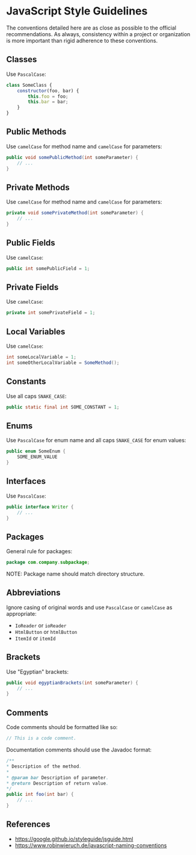 # JavaScript Style Guidelines
The conventions detailed here are as close as possible to the official recommendations. As always, consistency within a project or organization is more important than rigid adherence to these conventions.

## Classes
Use `PascalCase`:
```javascript
class SomeClass {
    constructor(foo, bar) {
        this.foo = foo;
        this.bar = bar;
    }
}
```

## Public Methods
Use `camelCase` for method name and `camelCase` for parameters:
```java
public void somePublicMethod(int someParameter) {
    // ...
}
```

## Private Methods
Use `camelCase` for method name and `camelCase` for parameters:
```java
private void somePrivateMethod(int someParameter) {
    // ...
}
```

## Public Fields
Use `camelCase`:
```java
public int somePublicField = 1;
```

## Private Fields
Use `camelCase`:
```java
private int somePrivateField = 1;
```

## Local Variables
Use `camelCase`:
```java
int someLocalVariable = 1;
int someOtherLocalVariable = SomeMethod();
```

## Constants
Use all caps `SNAKE_CASE`:
```java
public static final int SOME_CONSTANT = 1;
```

## Enums
Use `PascalCase` for enum name and all caps `SNAKE_CASE` for enum values:
```java
public enum SomeEnum {
	SOME_ENUM_VALUE
}
```

## Interfaces
Use `PascalCase`:
```java
public interface Writer {
    // ...
}
```

## Packages
General rule for packages:
```java
package com.company.subpackage;
```

NOTE: Package name should match directory structure.

## Abbreviations
Ignore casing of original words and use `PascalCase` or `camelCase` as appropriate:
- `IoReader` or `ioReader`
- `HtmlButton` or `htmlButton`
- `ItemId` or `itemId`

## Brackets
Use "Egyptian" brackets:
```java
public void egyptianBrackets(int someParameter) {
    // ...
}
```

## Comments
Code comments should be formatted like so:
```java
// This is a code comment.
```

Documentation comments should use the Javadoc format:
```java
/**
* Description of the method.
*
* @param bar Description of parameter.
* @return Description of return value.
*/
public int foo(int bar) {
    // ...
}
```

## References
- https://google.github.io/styleguide/jsguide.html
- https://www.robinwieruch.de/javascript-naming-conventions